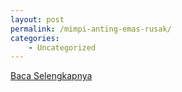 ```yaml
---
layout: post
permalink: /mimpi-anting-emas-rusak/
categories:
    - Uncategorized
---
```


[Baca Selengkapnya](/10)
